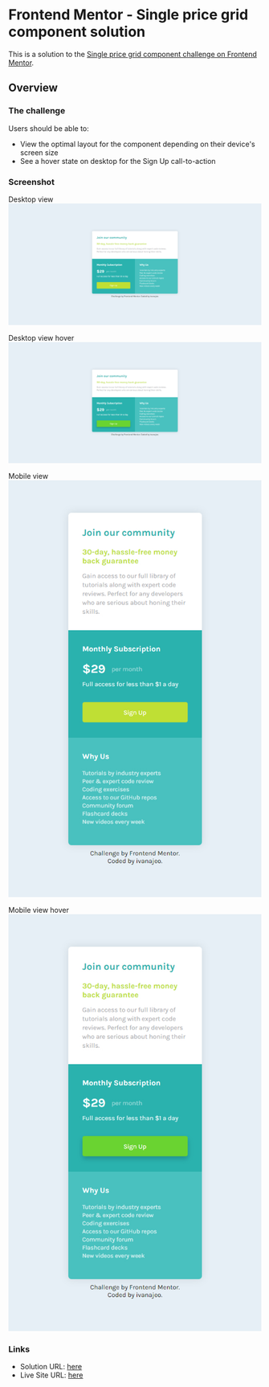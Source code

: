 # Frontend Mentor - Single price grid component solution

This is a solution to the [Single price grid component challenge on Frontend Mentor](https://www.frontendmentor.io/challenges/single-price-grid-component-5ce41129d0ff452fec5abbbc).


## Overview

### The challenge

Users should be able to:

- View the optimal layout for the component depending on their device's screen size
- See a hover state on desktop for the Sign Up call-to-action

### Screenshot

Desktop view <br />
![](./screenshots/desktop-view.jpg)

Desktop view hover <br />
![](./screenshots/desktop-view-hover.jpg)

Mobile view <br />
![](./screenshots/mobile-view.jpg)

Mobile view hover <br />
![](./screenshots/mobile-view-hover.jpg)


### Links

- Solution URL: [here](https://github.com/ivanajeo/frontend-mentor-projects/tree/main/single-price-grid-frontend-master)
- Live Site URL: [here](https://ivanajeo.github.io/frontend-mentor-projects/single-price-grid-frontend-master/index.html)
